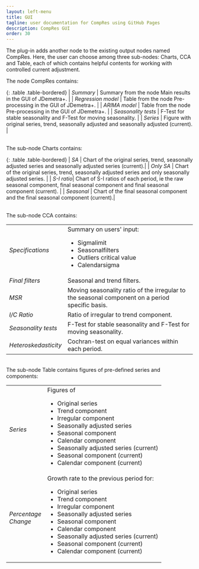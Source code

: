 ```yaml
---
layout: left-menu
title: GUI
tagline: user documentation for CompRes using GitHub Pages
description: CompRes GUI
order: 30
---
```


The plug-in adds another node to the existing output nodes named CompRes. Here, the user can choose among three sub-nodes: Charts, CCA and Table, each of which contains helpful contents for working with controlled current adjustment.

The node CompRes contains:

{: .table .table-bordered}
| *Summary*            | Summary from the node Main results in the GUI of JDemetra+.       |
| *Regression model*   | Table from the node Pre-processing in the GUI of JDemetra+.       |
| *ARIMA model*        | Table from the node Pre-processing in the GUI of JDemetra+.       |
| *Seasonality tests*  | F-Test for stable seasonality and F-Test for moving seasonality.  |
| *Series*             | Figure with original series, trend, seasonally adjusted and seasonally adjusted (current).                                    |

<br/>                         
The sub-node Charts contains:

{: .table .table-bordered}
| *SA*       | Chart of the original series, trend, seasonally adjusted series and seasonally adjusted series (current).|
| *Only SA*  | Chart of the original series, trend, seasonally adjusted series and only seasonally adjusted series. |
| *S-I ratio*| Chart of S-I ratios of each period, ie the raw seasonal component, final seasonal component and final seasonal component (current). |
| *Seasonal* | Chart of the final seasonal component and the final seasonal component (current).|

<br/>
The sub-node CCA contains:

<table class="table table-bordered">
	<tr>
		<td><i>Specifications</i></td>
        <td>Summary on users' input:
			<ul>
				<li>Sigmalimit</li>
				<li>Seasonalfilters</li>
				<li>Outliers critical value</li>
				<li>Calendarsigma</li>
			</ul>
		</td>
	</tr>
	<tr>
		<td><i>Final filters</i></td>
		<td>Seasonal and trend filters.</td>
	</tr>
	<tr>
		<td><i>MSR</i></td>
		<td>Moving seasonality ratio of the irregular to the seasonal component on a period specific basis.</td>
	</tr>
	<tr>
		<td><i>I/C Ratio</i></td>
		<td>Ratio of irregular to trend component.</td>
	</tr>
	<tr>
		<td><i>Seasonality tests</i></td>
		<td>F-Test for stable seasonality and F-Test for moving seasonality.</td>
	</tr>
	<tr>
		<td><i>Heteroskedasticity</i></td>
		<td>Cochran-test on equal variances within each period.</td>
	</tr>
</table>

<br/>
The sub-node Table contains figures of pre-defined series and components:

<table class="table table-bordered">
	<tr>
		<td><i>Series</i></td>
        <td>Figures of
			<ul>
				<li>Original series</li>
				<li>Trend component</li>
				<li>Irregular component</li>
				<li>Seasonally adjusted series</li>
				<li>Seasonal component</li>
				<li>Calendar component</li>
				<li>Seasonally adjusted series (current)</li>
				<li>Seasonal component (current)</li>
				<li>Calendar component (current)</li>
			</ul>
		</td>
	</tr>
	<tr>
		<td><i>Percentage<br/>Change</i></td>
        <td>Growth rate to the previous period for:
			<ul>
				<li>Original series</li>
				<li>Trend component</li>
				<li>Irregular component</li>
				<li>Seasonally adjusted series</li>
				<li>Seasonal component</li>
				<li>Calendar component</li>
				<li>Seasonally adjusted series (current)</li>
				<li>Seasonal component (current)</li>
				<li>Calendar component (current)</li>
			</ul>
		</td>
	</tr>	
</table>
